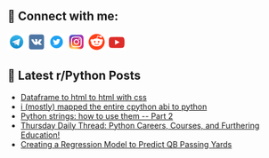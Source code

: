 ## 🔎 Connect with me:
[<img src="https://github.com/bullbesh/bullbesh/blob/main/images/Telegram.png" width="32" height="32" />](https://t.me/bullbesh)
[<img src="https://github.com/bullbesh/bullbesh/blob/main/images/VK.png" width="32" height="32" />](https://vk.com/bullbesh)
[<img src="https://github.com/bullbesh/bullbesh/blob/main/images/Twitter.png" width="32" height="32" />](https://twitter.com/bullbesh1)
[<img src="https://github.com/bullbesh/bullbesh/blob/main/images/Instagram.png" width="32" height="32" />](https://www.instagram.com/bullbesh)
[<img src="https://github.com/bullbesh/bullbesh/blob/main/images/Reddit.png" width="32" height="32" />](https://www.reddit.com/user/bullbesh)
[<img src="https://github.com/bullbesh/bullbesh/blob/main/images/YouTube.png" width="32" height="32" />](https://www.youtube.com/channel/UCtfjRs6uzgq5mfm8S06WTcg)

## 📕 Latest r/Python Posts
<!-- BLOG-POST-LIST:START -->
- [Dataframe to html to html with css](https://www.reddit.com/r/Python/comments/zsc9y5/dataframe_to_html_to_html_with_css/)
- [i &lpar;mostly&rpar; mapped the entire cpython abi to python](https://www.reddit.com/r/Python/comments/zsa7oj/i_mostly_mapped_the_entire_cpython_abi_to_python/)
- [Python strings: how to use them -- Part 2](https://www.reddit.com/r/Python/comments/zs8a5j/python_strings_how_to_use_them_part_2/)
- [Thursday Daily Thread: Python Careers, Courses, and Furthering Education!](https://www.reddit.com/r/Python/comments/zs5y8q/thursday_daily_thread_python_careers_courses_and/)
- [Creating a Regression Model to Predict QB Passing Yards](https://www.reddit.com/r/Python/comments/zs54v2/creating_a_regression_model_to_predict_qb_passing/)
<!-- BLOG-POST-LIST:END -->

